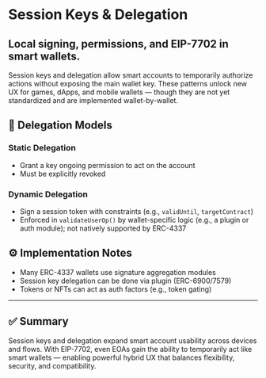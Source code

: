 
# Session Keys & Delegation

## Local signing, permissions, and EIP-7702 in smart wallets.





Session keys and delegation allow smart accounts to temporarily authorize actions without exposing the main wallet key. These patterns unlock new UX for games, dApps, and mobile wallets — though they are not yet standardized and are implemented wallet-by-wallet.


## 🛂 Delegation Models

### Static Delegation
- Grant a key ongoing permission to act on the account
- Must be explicitly revoked

### Dynamic Delegation
- Sign a session token with constraints (e.g., `validUntil`, `targetContract`)
- Enforced in `validateUserOp()` by wallet-specific logic (e.g., a plugin or auth module); not natively supported by ERC-4337



## ⚙️ Implementation Notes

- Many ERC-4337 wallets use signature aggregation modules
- Session key delegation can be done via plugin (ERC-6900/7579)
- Tokens or NFTs can act as auth factors (e.g., token gating)

---

## ✅ Summary

Session keys and delegation expand smart account usability across devices and flows. With EIP-7702, even EOAs gain the ability to temporarily act like smart wallets — enabling powerful hybrid UX that balances flexibility, security, and compatibility.